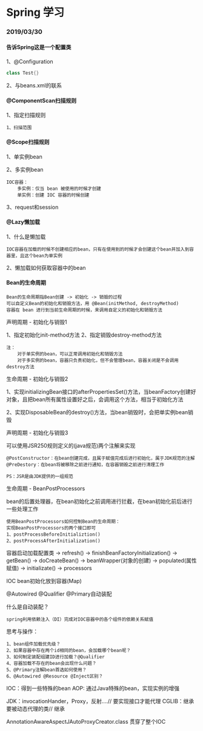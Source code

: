 # Spring 学习

### 2019/03/30

#### 告诉Spring这是一个配置类

1、@Configuration
```JAVA
class Test{}
```
2、与beans.xml的联系

#### @ComponentScan扫描规则

1、指定扫描规则

    1、扫描范围
    
#### @Scope扫描规则

1、单实例bean

2、多实例bean

    IOC容器：
        多实例：仅当 bean 被使用的时候才创建
        单实例：创建 IOC 容器的时候创建

3、request和session

#### @Lazy懒加载

1、什么是懒加载

    IOC容器在加载的时候不创建相应的bean，只有在使用到的时候才会创建这个bean并加入到容器里，且这个bean为单实例

2、懒加载如何获取容器中的bean

#### Bean的生命周期

    Bean的生命周期指Bean创建 -> 初始化 -> 销毁的过程
    可以自定义Bean的初始化和销毁方法，用 @Bean(initMethod, destroyMethod)
    容器在 bean 进行到当前生命周期的时候，来调用自定义的初始化和销毁方法
    
声明周期 - 初始化与销毁1

1、指定初始化init-method方法
2、指定销毁destroy-method方法

    注：
        对于单实例的bean，可以正常调用初始化和销毁方法
        对于多实例的bean，容器只负责初始化，但不会管理bean，容器关闭是不会调用destroy方法

生命周期 - 初始化与销毁2

1、实现initializingBean接口的afterPropertiesSet()方法，当beanFactory创建好对象，且把bean所有属性设置好之后，会调用这个方法，相当于初始化方法

2、实现DisposableBean的destroy()方法，当bean销毁时，会把单实例bean销毁

声明周期 - 初始化与销毁3

可以使用JSR250规则定义的(java规范)两个注解来实现

    @PostConstructor：在bean创建完成，且属于赋值完成后进行初始化，属于JDK规范的注解
    @PreDestory：在bean将被移除之前进行通知，在容器销毁之前进行清理工作
    
    PS：JSR是由JDK提供的一组规范
    
生命周期 - BeanPostProcessors

bean的后置处理器，在bean初始化之前调用进行拦截，在bean初始化前后进行一些处理工作

    使用BeanPostProcessors如何控制Bean的生命周期：
    实现BeanPostProcessors的两个接口即可
    1、postProcessBeforeInitializtion()
    2、postProcessAfterInitialization()
    
容器启动加载配置类 -> refresh() -> finishBeanFactoryInitialization() -> getBean() -> doCreateBean() -> beanWrapper(对象的创建) -> populated(属性赋值) -> initializate() -> processors

IOC bean初始化放到容器(Map)

@Autowired @Qualifier @Primary自动装配

什么是自动装配？
    
    spring利用依赖注入（DI）完成对IOC容器中的各个组件的依赖关系赋值
    
思考与操作：

    1、bean组件加载优先级？
    2、如果容器中存在两个id相同的bean，会加载哪个bean呢？
    3、如何制定装配组建ID进行加载？@Qualifier
    4、容器加载不存在的bean会出现什么问题？
    5、@Primary注解bean首选如何使用？
    6、@Autowired @Resource @Inject区别？
    
IOC：得到一些特殊的bean
AOP: 通过Java特殊的bean，实现实例的增强

JDK：invocationHander，Proxy，反射....// 要实现接口才能代理
CGLIB：继承要被动态代理的类// 继承

AnnotationAwareAspectJAutoProxyCreator.class 贯穿了整个IOC